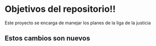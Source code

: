 # Objetivos del repositorio!!

Este proyecto se encarga de manejar los planes de la liga de la justicia


## Estos cambios son nuevos


